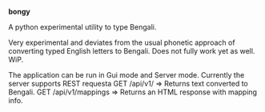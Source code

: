 __bongy__

A python experimental utility to type Bengali.

Very experimental and deviates from the usual phonetic approach of converting typed English letters to Bengali. Does not fully work yet as well. WiP.

The application can be run in Gui mode and Server mode.
Currently the server supports REST requesta
GET /api/v1/<text> => Returns text converted to Bengali.
GET /api/v1/mappings => Returns an HTML response with mapping info.
